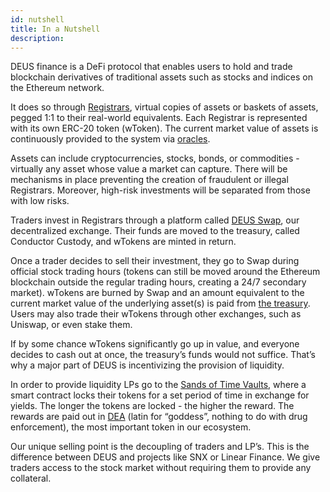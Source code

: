 ```yaml
---
id: nutshell
title: In a Nutshell
description:
---
```


DEUS finance is a DeFi protocol that enables users to hold and trade blockchain derivatives of traditional assets such as stocks and indices on the Ethereum network.

It does so through [Registrars](registrar.md), virtual copies of assets or baskets of assets, pegged 1:1 to their real-world equivalents. Each Registrar is represented with its own ERC-20 token (wToken). The current market value of assets is continuously provided to the system via [oracles](oracles.md).

Assets can include cryptocurrencies, stocks, bonds, or commodities - virtually any asset whose value a market can capture. There will be mechanisms in place preventing the creation of fraudulent or illegal Registrars. Moreover, high-risk investments will be separated from those with low risks.

Traders invest in Registrars through a platform called [DEUS Swap](swap.md), our decentralized exchange. Their funds are moved to the treasury, called Conductor Custody, and wTokens are minted in return. 

Once a trader decides to sell their investment, they go to Swap during official stock trading hours (tokens can still be moved around the Ethereum blockchain outside the regular trading hours, creating a 24/7 secondary market). wTokens are burned by Swap and an amount equivalent to the current market value of the underlying asset(s) is paid from [the treasury](treasury.md). Users may also trade their wTokens through other exchanges, such as Uniswap, or even stake them.

If by some chance wTokens significantly go up in value, and everyone decides to cash out at once, the treasury’s funds would not suffice. That’s why a major part of DEUS is incentivizing the provision of liquidity. 

In order to provide liquidity LPs go to the [Sands of Time Vaults](vaults.md), where a smart contract locks their tokens for a set period of time in exchange for yields. The longer the tokens are locked - the higher the reward. The rewards are paid out in [DEA](dea-token.md) (latin for “goddess”, nothing to do with drug enforcement), the most important token in our ecosystem.

Our unique selling point is the decoupling of traders and LP’s. This is the difference between DEUS and projects like SNX or Linear Finance. We give traders access to the stock market without requiring them to provide any collateral.

